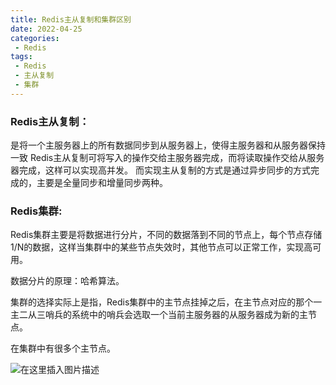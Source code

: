 ```yaml
---
title: Redis主从复制和集群区别
date: 2022-04-25
categories:
 - Redis
tags:
 - Redis
 - 主从复制
 - 集群
---
```


### Redis主从复制：

是将一个主服务器上的所有数据同步到从服务器上，使得主服务器和从服务器保持一致
Redis主从复制可将写入的操作交给主服务器完成，而将读取操作交给从服务器完成，这样可以实现高并发。
而实现主从复制的方式是通过异步同步的方式完成的，主要是全量同步和增量同步两种。

### Redis集群:

Redis集群主要是将数据进行分片，不同的数据落到不同的节点上，每个节点存储1/N的数据，这样当集群中的某些节点失效时，其他节点可以正常工作，实现高可用。

数据分片的原理：哈希算法。

集群的选择实际上是指，Redis集群中的主节点挂掉之后，在主节点对应的那个一主二从三哨兵的系统中的哨兵会选取一个当前主服务器的从服务器成为新的主节点。

在集群中有很多个主节点。

![在这里插入图片描述](https://img-blog.csdnimg.cn/9574a42bd8f6408794949dce1fe5763d.png)
